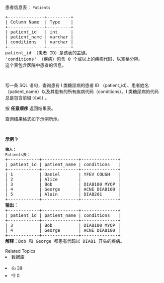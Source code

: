 <p>患者信息表：&nbsp;<code>Patients</code></p>

<pre>
+--------------+---------+
| Column Name  | Type    |
+--------------+---------+
| patient_id   | int     |
| patient_name | varchar |
| conditions   | varchar |
+--------------+---------+
patient_id （患者 ID）是该表的主键。
'conditions' （疾病）包含 0 个或以上的疾病代码，以空格分隔。
这个表包含医院中患者的信息。</pre>

<p>&nbsp;</p>

<p>写一条&nbsp;SQL 语句，查询患有 I 类糖尿病的患者&nbsp;ID （patient_id）、患者姓名（patient_name）以及其患有的所有疾病代码（conditions）。I 类糖尿病的代码总是包含前缀&nbsp;<code>DIAB1</code>&nbsp;。</p>

<p>按 <strong>任意顺序</strong> 返回结果表。</p>

<p>查询结果格式如下示例所示。</p>

<p>&nbsp;</p>

<p><strong>示例 1:</strong></p>

<pre>
<code><strong>输入：
</strong>Patients表：</code>
+------------+--------------+--------------+
| patient_id | patient_name | conditions   |
+------------+--------------+--------------+
| 1          | Daniel      &nbsp;| YFEV COUGH   |
| 2    &nbsp;     | Alice        |            &nbsp; |
| 3    &nbsp;     | Bob         &nbsp;| DIAB100 MYOP&nbsp;|
| 4 &nbsp;        | George      &nbsp;| ACNE DIAB100&nbsp;|
| 5 &nbsp;        | Alain       &nbsp;| DIAB201     &nbsp;|
+------------+--------------+--------------+
<strong>输出：</strong>
+------------+--------------+--------------+
| patient_id | patient_name | conditions   |
+------------+--------------+--------------+
| 3    &nbsp;     | Bob         &nbsp;| DIAB100 MYOP&nbsp;|
| 4 &nbsp;        | George   &nbsp;   | ACNE DIAB100&nbsp;| 
+------------+--------------+--------------+
<strong>解释：</strong>Bob 和 George 都患有代码以 DIAB1 开头的疾病。</pre>
<div><div>Related Topics</div><div><li>数据库</li></div></div><br><div><li>👍 38</li><li>👎 0</li></div>